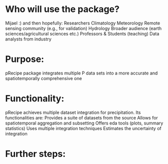 # Who will use the package? 

Mijael :) and then hopefully:
Researchers
Climatology
Meteorology
Remote sensing community (e.g., for validation)
Hydrology
Broader audience (earth sciences/agricultural sciences etc.)
Professors & Students (teaching)
Data analysts from industry

# Purpose: 

pRecipe package integrates multiple P data sets into a more accurate and spatiotemporally comprehensive one

# Functionality: 

pRecipe achieves multiple dataset integration for precipitation. Its functionalities are:
Provides a suite of datasets from the source
Allows for spatiotemporal aggregation and subsetting
Offers eda tools (plots, summary statistics)
Uses multiple integration techniques 
Estimates the uncertainty of integration 

# Further steps:

